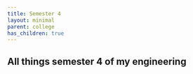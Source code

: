 ```yaml
---
title: Semester 4
layout: minimal
parent: college
has_children: true
---
```


## All things semester 4 of my engineering